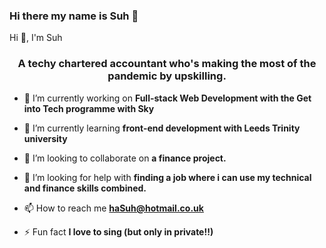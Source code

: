 ### Hi there my name is Suh 👋



Hi 👋, I'm Suh</h1>
<h3 align="center">A techy chartered accountant who's making the most of the pandemic by upskilling.</h3>

- 🔭 I’m currently working on **Full-stack Web Development with the Get into Tech programme with Sky**

- 🌱 I’m currently learning **front-end development with Leeds Trinity university**

- 👯 I’m looking to collaborate on **a finance project.**

- 🤝 I’m looking for help with **finding a job where i can use my technical and finance skills combined.**

- 📫 How to reach me **haSuh@hotmail.co.uk**

- ⚡ Fun fact **I love to sing (but only in private!!)**
